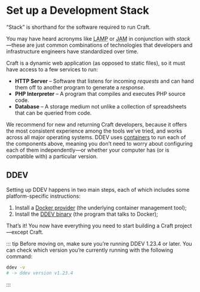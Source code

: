 # Set up a Development Stack

“Stack” is shorthand for the software required to run Craft.

You may have heard acronyms like <abbr title="Linux, Apache, MySQL, and PHP">LAMP</abbr> or <abbr title="JavaScript, API, and Markup">JAM</abbr> in conjunction with _stack_—these are just common combinations of technologies that developers and infrastructure engineers have standardized over time.

Craft is a dynamic web application (as opposed to static files), so it must have access to a few services to run:

- **HTTP Server** – Software that listens for incoming _requests_ and can hand them off to another program to generate a _response_.
- **PHP Interpreter** – A program that compiles and executes PHP source code.
- **Database** – A storage medium not unlike a collection of spreadsheets that can be queried from code.

We recommend <Term slug="ddev" label="DDEV" /> for new and returning Craft developers, because it offers the most consistent experience among the tools we’ve tried, and works across all major operating systems. DDEV uses [containers](https://www.docker.com/resources/what-container/) to run each of the components above, meaning you don’t need to worry about configuring each of them independently—or whether your computer has (or is compatible with) a particular version.

## DDEV

Setting up DDEV happens in two main steps, each of which includes some platform-specific instructions:

1. Install a [Docker provider](https://ddev.readthedocs.io/en/stable/users/install/docker-installation/) (the underlying container management tool);
2. Install the [DDEV binary](https://ddev.readthedocs.io/en/stable/users/install/ddev-installation/) (the program that talks to Docker);

That’s it! You now have everything you need to start building a Craft project—except Craft.

::: tip
Before moving on, make sure you’re running DDEV 1.23.4 or later. You can check which version you’re currently running with the following command:

```sh
ddev -v
# -> ddev version v1.23.4
```
:::
